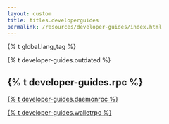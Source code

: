```yaml
---
layout: custom
title: titles.developerguides
permalink: /resources/developer-guides/index.html
---
```


{% t global.lang_tag %}
<div class="guides">
    <div class="center-xs container description">
        <p class="text-center">{% t developer-guides.outdated %}</p>
    </div>
    <section class="container full">
        <div class="info-block">
            <h2>{% t developer-guides.rpc %}</h2>
            <p><a href="daemon-rpc.html">{% t developer-guides.daemonrpc %}</a></p>
            <p><a href="wallet-rpc.html">{% t developer-guides.walletrpc %}</a></p>
        </div>
    </section>
</div>

